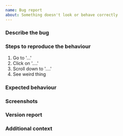 ```yaml
---
name: Bug report
about: Something doesn't look or behave correctly
---
```


### Describe the bug
<!-- A clear and concise description of what the bug is. -->

### Steps to reproduce the behaviour
1. Go to '...'
2. Click on '....'
3. Scroll down to '....'
4. See weird thing

### Expected behaviour
<!-- A clear and concise description of what you expected to happen. -->

### Screenshots
<!-- If possible, add screenshots to help explain your problem. -->

### Version report
<!-- Head over to https://www.whatismybrowser.com on the ***same*** device the bug appears on and paste the link provided here. It'll look something like this: https://whatismybrowser.com/w/CF4XBXB -->

### Additional context
<!-- Add any other context about the problem here. -->
